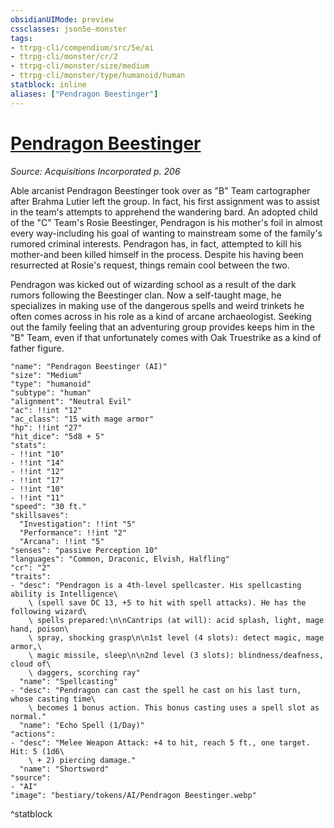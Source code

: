 ```yaml
---
obsidianUIMode: preview
cssclasses: json5e-monster
tags:
- ttrpg-cli/compendium/src/5e/ai
- ttrpg-cli/monster/cr/2
- ttrpg-cli/monster/size/medium
- ttrpg-cli/monster/type/humanoid/human
statblock: inline
aliases: ["Pendragon Beestinger"]
---
```

# [Pendragon Beestinger](3-Compendium\CLI\bestiary\npc/pendragon-beestinger-ai.md)
*Source: Acquisitions Incorporated p. 206*  

Able arcanist Pendragon Beestinger took over as "B" Team cartographer after Brahma Lutier left the group. In fact, his first assignment was to assist in the team's attempts to apprehend the wandering bard. An adopted child of the "C" Team's Rosie Beestinger, Pendragon is his mother's foil in almost every way-including his goal of wanting to mainstream some of the family's rumored criminal interests. Pendragon has, in fact, attempted to kill his mother-and been killed himself in the process. Despite his having been resurrected at Rosie's request, things remain cool between the two.

Pendragon was kicked out of wizarding school as a result of the dark rumors following the Beestinger clan. Now a self-taught mage, he specializes in making use of the dangerous spells and weird trinkets he often comes across in his role as a kind of arcane archaeologist. Seeking out the family feeling that an adventuring group provides keeps him in the "B" Team, even if that unfortunately comes with Oak Truestrike as a kind of father figure.

```statblock
"name": "Pendragon Beestinger (AI)"
"size": "Medium"
"type": "humanoid"
"subtype": "human"
"alignment": "Neutral Evil"
"ac": !!int "12"
"ac_class": "15 with mage armor"
"hp": !!int "27"
"hit_dice": "5d8 + 5"
"stats":
- !!int "10"
- !!int "14"
- !!int "12"
- !!int "17"
- !!int "10"
- !!int "11"
"speed": "30 ft."
"skillsaves":
  "Investigation": !!int "5"
  "Performance": !!int "2"
  "Arcana": !!int "5"
"senses": "passive Perception 10"
"languages": "Common, Draconic, Elvish, Halfling"
"cr": "2"
"traits":
- "desc": "Pendragon is a 4th-level spellcaster. His spellcasting ability is Intelligence\
    \ (spell save DC 13, +5 to hit with spell attacks). He has the following wizard\
    \ spells prepared:\n\nCantrips (at will): acid splash, light, mage hand, poison\
    \ spray, shocking grasp\n\n1st level (4 slots): detect magic, mage armor,\
    \ magic missile, sleep\n\n2nd level (3 slots): blindness/deafness, cloud of\
    \ daggers, scorching ray"
  "name": "Spellcasting"
- "desc": "Pendragon can cast the spell he cast on his last turn, whose casting time\
    \ becomes 1 bonus action. This bonus casting uses a spell slot as normal."
  "name": "Echo Spell (1/Day)"
"actions":
- "desc": "Melee Weapon Attack: +4 to hit, reach 5 ft., one target. Hit: 5 (1d6\
    \ + 2) piercing damage."
  "name": "Shortsword"
"source":
- "AI"
"image": "bestiary/tokens/AI/Pendragon Beestinger.webp"
```
^statblock
